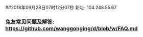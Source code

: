 ##2018年09月28日07时12分07秒 新址: 104.248.55.67
### 兔友常见问题及解答: https://github.com/wanggonging/d/blob/w/FAQ.md
